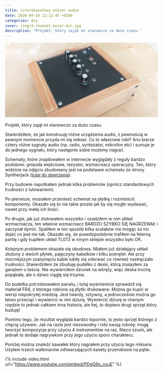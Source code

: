 ```yaml
---
title: Czterokanałowy mikser audio
date: 2020-04-16 12:12:45 +0200
categories: diy
cover: /img/4-channel-mixer-min.jpg
description: "Projekt, który zajął mi stanowczo za dużo czasu."
---
```


![4 channel mixer](/img/4-channel-mixer-min.jpg)

Projekt, który zajął mi stanowczo za dużo czasu.

Stwierdziłem, że jak konstruuję różne urządzenia audio, z pewnością w pewnym momencie przyda mi się mikser. Co to właściwie robi? Ano bierze cztery różne sygnały audio (np. radio, syntezator, mikrofon etc) i sumuje je do jednego sygnału, który następnie sobie możemy nagrać.

<!--more-->

Schematy, które znajdowałem w internecie wyglądały z reguły bardzo podobnie: gniazda wejściowe, rezystor, wzmacniacz operacyjny. Ten, który widzicie na zdjęciu zbudowany jest na podstawie schematu ze strony Syntherjack ([tutaj do obejrzenia](https://syntherjack.net/portable-audio-mixer/)).

Przy budowie napotkałem jednak kilka problemów (oprócz standardowych trudności z lutowaniem).

Po pierwsze, musiałem przenieść schemat na płytkę i rozmieścić komponenty. Okazało się to nie takie proste jak by się mogło wydawać, nawet przy małej ich ilości.

Po drugie, jak już zlutowałem wszystko i osadziłem w nim układ wzmacniacza, ten właśnie wzmacniacz BARDZO SZYBKO SIĘ NAGRZEWAŁ i zaczynał dymić. Spaliłem w ten sposób kilka scalaków nie mogąc za nic dojść co jest nie tak. Okazało się, że prawdopodobnie trafiłem na felerną partię i gdy kupiłem układ TL072 w innym sklepie wszystko było OK.

Kolejnym problemem okazała się obudowa. Miałem już działający układ złożony z dwóch płytek, pajęczyny kabelków i kilku pokręteł. Ale przy mocniejszym szarpnięciu kable lubiły się oderwać co również nastręczało trudności. Stwierdziłem że zbuduję pudełko z deski, którą znalazłem za garażem u teścia. Nie wywierciłem dziurek na wkręty, więc deska trochę popękała, ale o dziwo ciąglę się trzyma.

Do pudełka potrzebowałem panelu, i tutaj wyśmienicie sprawdził się materiał FR4, z którego robione są płytki drukowane. Można go kupić w wersji niepokrytej miedzią. Jest twardy, sztywny, a jednocześnie można go łatwo przeciąć i wywiercić w nim dziurę. Wywiercić dziurę w równym rzędzie to jednak całkiem inna historia, ale hej, to dopiero drugi sprzęt który buduję!

Pomimo tego, że rezultat wygląda bardzo topornie, to jesto sprzęt którego z chęcią używam. Jak na razie jest niezawodny i robi swoją robotę: mogę tworzyć kompozycje przy użyciu 4 instrumentów na raz. Nieco szumi, ale jednak to dodaje nagrywkom przy jego użyciu sporo charakteru.

Poniżej można znaleźć kawałek który nagrałem przy użyciu tego miksera. Użyłem trzech walkmanów odtwarzających kasety przerobione na pętle.

{% include video.html url="https://www.youtube.com/embed/PDgQ9s_nxuE" %}
